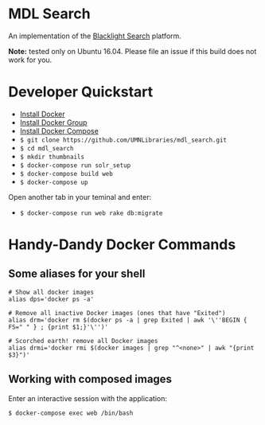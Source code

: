 # MDL Search

An implementation of the [Blacklight Search](http://projectblacklight.org/) platform.

**Note:** tested only on Ubuntu 16.04. Please file an issue if this build does not work for you.

# Developer Quickstart

* [Install Docker](https://docs.docker.com/engine/installation)
* [Install Docker Group](https://docs.docker.com/engine/installation/linux/ubuntulinux/#/create-a-docker-group)
* [Install Docker Compose](https://docs.docker.com/compose/)
* `$ git clone https://github.com/UMNLibraries/mdl_search.git`
* `$ cd mdl_search`
* `$ mkdir thumbnails`
* `$ docker-compose run solr_setup`
* `$ docker-compose build web`
* `$ docker-compose up`

Open another tab in your teminal and enter:

* `$ docker-compose run web rake db:migrate`

# Handy-Dandy Docker Commands


## Some aliases for your shell

```
# Show all docker images
alias dps='docker ps -a'

# Remove all inactive Docker images (ones that have "Exited")
alias drm='docker rm $(docker ps -a | grep Exited | awk '\''BEGIN { FS=" " } ; {print $1;}'\'')'

# Scorched earth! remove all Docker images
alias drmi='docker rmi $(docker images | grep "^<none>" | awk "{print $3}")'
```

## Working with composed images

Enter an interactive session with the application:

`$ docker-compose exec web /bin/bash`



